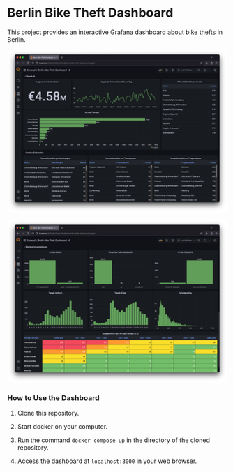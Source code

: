 # Berlin Bike Theft Dashboard

This project provides an interactive Grafana dashboard about bike thefts in Berlin.

<p align="center">
<img width="890" alt="" src="/assets/images/screenshot_dashboard.png">
</p>

<p align="center">
<img width="890" alt="" src="/assets/images/screenshot_dashboard1.png">
</p>

### How to Use the Dashboard

1. Clone this repository.

2. Start docker on your computer.

3. Run the command `docker compose up` in the directory of the cloned repository.

4. Access the dashboard at `localhost:3000` in your web browser.